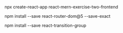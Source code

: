 npx create-react-app react-mern-exercise-two-frontend

npm install --save react-router-dom@5 --save-exact

npm install --save react-transition-group